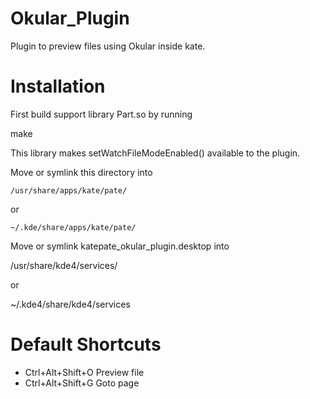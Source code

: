 Okular_Plugin
===========

Plugin to preview files using Okular inside kate.

Installation
=================================================
  First build support library Part.so by running 
 
  make

  This library makes setWatchFileModeEnabled() available to the plugin.

  Move or symlink this directory into 
  
    /usr/share/apps/kate/pate/
    
  or 
  
    ~/.kde/share/apps/kate/pate/

  Move or symlink katepate_okular_plugin.desktop into
  
  /usr/share/kde4/services/
  
  or
  
  ~/.kde4/share/kde4/services

Default Shortcuts
=================================================

- Ctrl+Alt+Shift+O   Preview file
- Ctrl+Alt+Shift+G   Goto page
